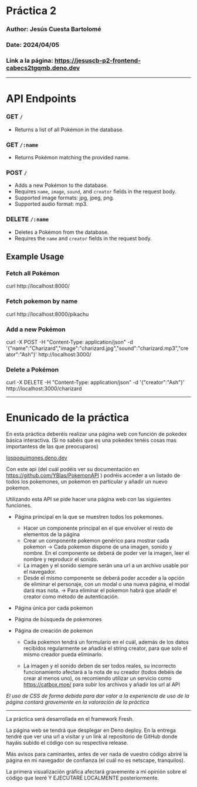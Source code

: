 # Práctica 2

### Author: Jesús Cuesta Bartolomé
### Date: 2024/04/05
### Link a la página: https://jesuscb-p2-frontend-cabecs2tgqmb.deno.dev

----

# API Endpoints

### GET `/`

- Returns a list of all Pokémon in the database.

### GET `/:name`

- Returns Pokémon matching the provided name.

### POST `/`

- Adds a new Pokémon to the database.
- Requires `name`, `image`, `sound`, and `creator` fields in the request body.
- Supported image formats: jpg, jpeg, png.
- Supported audio format: mp3.

### DELETE `/:name`

- Deletes a Pokémon from the database.
- Requires the `name` and `creator` fields in the request body.

## Example Usage

### Fetch all Pokémon

curl http://localhost:8000/

### Fetch pokemon by name

curl http://localhost:8000/pikachu

### Add a new Pokémon

curl -X POST -H "Content-Type: application/json" -d '{"name":"Charizard","image":"charizard.jpg","sound":"charizard.mp3","creator":"Ash"}' http://localhost:3000/

### Delete a Pokémon

curl -X DELETE -H "Content-Type: application/json" -d '{"creator":"Ash"}' http://localhost:3000/charizard

----

# Enunicado de la práctica

En esta práctica deberéis realizar una página web con función de pokedex básica interactiva.
(Si no sabéis que es una pokedex tenéis cosas mas importantess de las que preocuparos)

[lospoquimones.deno.dev](https://lospoquimones.deno.dev/)    

Con este api (del cuál podéis ver su documentación en https://github.com/YBlas/PokemonAPI ) podréis acceder a un listado de todos los pokemones, un pokemon en particular y añadir un nuevo pokemon.

Utilizando esta API se pide hacer una página web con las siguientes funciones.

- Página principal en la que se muestren todos los pokemones. 
    - Hacer un componente principal en el que envolver el resto de elementos de la página
    - Crear un componente pokemon genérico para mostrar cada pokemon -> Cada pokemon dispone de una imagen, sonido y nombre. En el componente se deberá de poder ver la imagen, leer el nombre y reproducir el sonido.
    - La imagen y el sonido siempre serán una url a un archivo usable por el navegador.
    - Desde el mismo componente se deberá poder acceder a la opción de eliminar el personaje, con un modal o una nueva página, el modal dará mas nota. -> Para eliminar el pokemon habrá que añadir el creator como método de autenticación.

- Página única por cada pokemon

- Página de búsqueda de pokemones

- Página de creación de pokemon
    
    - Cada pokemon tendrá un formulario en el cuál, además de los datos recibidos regularmente se añadirá el string creator, para que solo el mismo creador pueda eliminarlo.
    
    - La imagen y el sonido deben de ser todos reales, su incorrecto funcionamiento afectará a la nota de su creador (todos debéis de crear al menos uno), os recomiendo utilizar un servicio como https://catbox.moe/ para subir los archivos y añadir los url al API

*El uso de CSS de forma debida para dar valor a la experiencia de uso de la página contará gravemente en la valoración de la práctica*

---

La práctica será desarrollada en el framework Fresh.

La página web se tendrá que desplegar en Deno deploy. En la entrega tendré que ver una url a visitar y un link al repositorio de GitHub donde hayáis subido el código con su respectiva release.

Más avisos para caminantes, antes de ver nada de vuestro código abriré la página en mi navegador de confianza (el cuál no es netscape, tranquilos).

La primera visualización gráfica afectará gravemente a mi opinión sobre el código que leeré Y EJECUTARÉ LOCALMENTE posteriormente.

